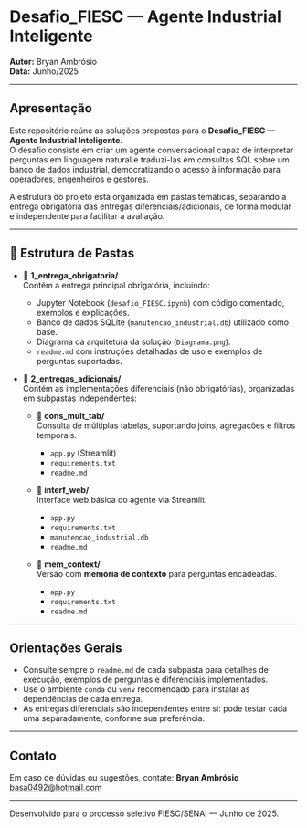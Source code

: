 # Desafio_FIESC — Agente Industrial Inteligente

**Autor:** Bryan Ambrósio  
**Data:** Junho/2025

---

## Apresentação

Este repositório reúne as soluções propostas para o **Desafio_FIESC — Agente Industrial Inteligente**.  
O desafio consiste em criar um agente conversacional capaz de interpretar perguntas em linguagem natural e traduzi-las em consultas SQL sobre um banco de dados industrial, democratizando o acesso à informação para operadores, engenheiros e gestores.

A estrutura do projeto está organizada em pastas temáticas, separando a entrega obrigatória das entregas diferenciais/adicionais, de forma modular e independente para facilitar a avaliação.

---

## 📂 Estrutura de Pastas

- 📂 **1_entrega_obrigatoria/**  
  Contém a entrega principal obrigatória, incluindo:
  - Jupyter Notebook (`desafio_FIESC.ipynb`) com código comentado, exemplos e explicações.
  - Banco de dados SQLite (`manutencao_industrial.db`) utilizado como base.
  - Diagrama da arquitetura da solução (`Diagrama.png`).
  - `readme.md` com instruções detalhadas de uso e exemplos de perguntas suportadas.

- 📂 **2_entregas_adicionais/**  
  Contém as implementações diferenciais (não obrigatórias), organizadas em subpastas independentes:
  
    - 📂 **cons_mult_tab/**  
      Consulta de múltiplas tabelas, suportando joins, agregações e filtros temporais.
      - `app.py` (Streamlit)
      - `requirements.txt`
      - `readme.md`

    - 📂 **interf_web/**  
      Interface web básica do agente via Streamlit.
      - `app.py`
      - `requirements.txt`
      - `manutencao_industrial.db`
      - `readme.md`

    - 📂 **mem_context/**  
      Versão com **memória de contexto** para perguntas encadeadas.
      - `app.py`
      - `requirements.txt`
      - `readme.md`

---

## Orientações Gerais

- Consulte sempre o `readme.md` de cada subpasta para detalhes de execução, exemplos de perguntas e diferenciais implementados.
- Use o ambiente `conda` ou `venv` recomendado para instalar as dependências de cada entrega.
- As entregas diferenciais são independentes entre si: pode testar cada uma separadamente, conforme sua preferência.

---

## Contato

Em caso de dúvidas ou sugestões, contate:
**Bryan Ambrósio**  
basa0492@hotmail.com

---

Desenvolvido para o processo seletivo FIESC/SENAI — Junho de 2025.
